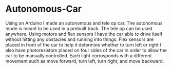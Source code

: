 # Autonomous-Car
Using an Arduino I made an autonomous and tele op car. The autonomous mode is meant to be used in a prebuilt track. The tele op can be used anywhere.
Using motors and flex sensors I have the car able to drive itself without hitting any obstacles and running into things. 
Flex sensors are placed in front of the car to help it determine whether to turn left or right
I also have photoresistors placed on four sides of the car in order to allow the car to be manually controlled.
Each light corrosponds with a different movement such as move forward, turn left, turn right, and move backward.
